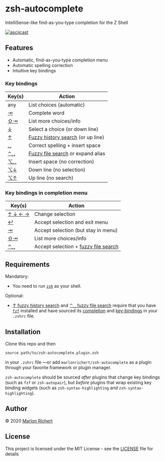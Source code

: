 # zsh-autocomplete

IntelliSense-like find-as-you-type completion for the Z Shell

[![asciicast](https://asciinema.org/a/ZKC8EXNp1Xw1z8wjs9kVqRoJN.svg)](https://asciinema.org/a/ZKC8EXNp1Xw1z8wjs9kVqRoJN)


## Features
* Automatic, find-as-you-type completion menu
* Automatic spelling correction
* Intuitive key bindings


### Key bindings

| Key(s) | Action |
| --- | --- |
| any | List choices (automatic) |
| [⇥](# "tab") | Complete word |
| [⇧⇥](# "shift + tab") | List more choices/info |
| [↓](# "down arrow") | Select a choice (or down line) |
| [↑](# "up arrow") | [Fuzzy history search](#requirements) (or up line) |
| [␣](# "space") | Correct spelling + insert space |
| [⌃␣](# "ctrl + space") | [Fuzzy file search](#requirements) or expand alias |
| [⌥␣](# "alt/esc + space") | Insert space (no correction) |
| [⌥↓](# "alt/esc + down arrow") | Down line (no selection) |
| [⌥↑](# "alt/esc + up arrow") | Up line (no search) |


### Key bindings in completion menu

| Key(s) | Action |
| --- | --- |
| [↑ ↓ ← →](# "arrow keys") | Change selection |
| [↩︎](# "enter") | Accept selection and exit menu |
| [⇥](# "tab") | Accept selection (but stay in menu) |
| [⇧⇥](# "shift + tab") | List more choices/info |
| [⌃␣](# "ctrl + space") | Accept selection + [fuzzy file search](#requirements) |


## Requirements
Mandatory:
* You need to run [`zsh`](http://zsh.sourceforge.net) as your shell.

Optional:
* [↑ fuzzy history search](#key-bindings "up arrow") and [⌃␣ fuzzy file search](#key-bindings "ctrl + space") require that you have [`fzf`](https://github.com/junegunn/fzf) installed and have sourced its
[completion](https://github.com/junegunn/fzf/blob/master/shell/completion.zsh) and
[key-bindings](https://github.com/junegunn/fzf/blob/master/shell/key-bindings.zsh) in your `.zshrc` file.

## Installation
Clone this repo and then
```
source path/to/zsh-autocomplete.plugin.zsh
```
in your `.zshrc` file —or add `marlonrichert/zsh-autocomplete` as a plugin through your favorite
framework or plugin manager.

`zsh-autocomplete` should be sourced *after* plugins that change key bindings (such as `fzf` or
`zsh-autopair`), but *before* plugins that wrap existing key binding widgets (such as
`zsh-syntax-highlighting` and `zsh-syntax-highlighting`).

## Author
© 2020 [Marlon Richert](/marlonrichert)


## License

This project is licensed under the MIT License - see the [LICENSE](/marlonrichert/.config/LICENSE)
file for details
